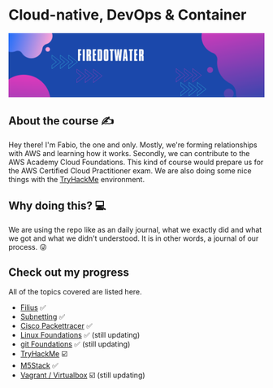 # Cloud-native, DevOps & Container

<img src='img/banner.png' alt="banner"></img>


## About the course :writing_hand:
Hey there! I'm Fabio, the one and only. Mostly, we're forming relationships with AWS and learning how it works. Secondly, we can contribute to the AWS Academy Cloud Foundations. This kind of course would prepare us for the AWS Certified Cloud Practitioner exam. We are also doing some nice things with the [TryHackMe](https://tryhackme.com/p/firedotwater) environment.

## Why doing this? :computer:
We are using the repo like as an daily journal, what we exactly did and what we got and what we didn't understood. It is in other words, a journal of our process. :stuck_out_tongue_winking_eye:

## Check out my progress
All of the topics covered are listed here.

-   [Filius](networking/filius.md) :white_check_mark:
-   [Subnetting](networking/subnetting.md) :white_check_mark:
-   [Cisco Packettracer](networking/README.md) :white_check_mark:
-   [Linux Foundations](unix/README.md) :white_check_mark: (still updating)
-   [git Foundations](unix/README.md) :white_check_mark: (still updating)
-   [TryHackMe](https://tryhackme.com/p/firedotwater) :ballot_box_with_check:
-   [M5Stack](m5stack/README.md) :white_check_mark:
-   [Vagrant / Virtualbox](vagrant-tasks/README.md) :ballot_box_with_check: (still updating)
